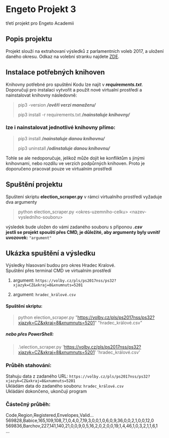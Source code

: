 
# Engeto Projekt 3

třetí projekt pro Engeto Academii

## Popis projektu

Projekt slouží na extrahovaní výsledků z parlamentních voleb 2017, a uložení daného okresu. Odkaz na volební stranku najdete [ZDE](https://volby.cz/pls/ps2017nss/ps3?xjazyk=CZ).

## Instalace potřebných knihoven

Knihovny potřebné pro spuštění Kodu lze najít v ***requirements.txt***. <br>
Doporučuji pro instalaci vytvořít a použít nové virtualní prostředí
a nainstalovat knihovny následovně:
> pip3 -version ***/ověří verzi manažeru/***
> 
> pip3 install -r requirements.txt ***/nainstaluje knihovny/*** 

### lze i nainstalovat jednotlivé knihovny přímo:

>pip3 install <jmeno-knihovny> ***/nainstaluje danou knihovnu/***
> 
> pip3 uninstall <jmeno-knihovny> ***/odinstaluje danou knihovnu/***

Tohle se ale nedoporučuje, jelikož může dojít ke konfliktům s jinými knihovnami, nebo rozdílu ve verzích podpůrných knihoven.
Proto je doporučeno pracovat pouze ve virtualním prostředí

## Spuštění projektu

Spuštení skriptu **election_scraper.py** v rámci virtualního prostředí vyžaduje dva argumenty
>python election_scraper.py <okres-uzemního-celku> <nazev-vysledního-souboru>

výsledek bude uložen do vámi zadaného souboru s připonou ***.csv*** <br>
**jestli se projekt spouští přes CMD, je důležité, aby argumenty byly uvnitř uvozovek:** `"argument"`

## Ukázka spuštění a výsledku

Výsledky hlasovaní budou pro okres Hradec Kralové. <br>
Spuštění přes terminal CMD ve virtualním prostředí

1. argument: `https://volby.cz/pls/ps2017nss/ps32?xjazyk=CZ&xkraj=8&xnumnuts=5201`

2. argument: `hradec_králové.csv`

#### Spuštění skriptu:

>python election_scraper.py "https://volby.cz/pls/ps2017nss/ps32?xjazyk=CZ&xkraj=8&xnumnuts=5201" "hradec_králové.csv"

##### nebo přes PowerShell:

>.\election_scraper.py 'https://volby.cz/pls/ps2017nss/ps32?xjazyk=CZ&xkraj=8&xnumnuts=5201' 'hradec_králové.csv'

### Průběh stahování:

Stahuju data z zadaného URL: `https://volby.cz/pls/ps2017nss/ps32?xjazyk=CZ&xkraj=8&xnumnuts=5201` <br>
Ukládám data do zadaného souboru: `hradec_králové.csv` <br>
Ukládání dokončeno, ukončuji program

### Částečný průběh:

Code,Region,Registered,Envelopes,Valid...<br>
569828,Babice,165,109,108,7,1,0,4,0,7,19,3,0,0,1,0,6,0,9,36,0,0,2,1,0,0,12,0<br>
569836,Barchov,227,141,140,21,0,0,9,0,5,16,2,0,2,0,0,19,1,4,46,1,0,3,2,1,1,6,1<br>...
